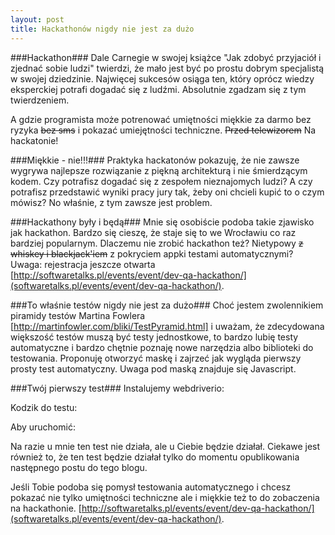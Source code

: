 ```yaml
---
layout: post
title: Hackathonów nigdy nie jest za dużo
---
```


###Hackathon###
Dale Carnegie w swojej książce "Jak zdobyć przyjaciół i zjednać sobie ludzi" twierdzi, że mało jest być po prostu dobrym specjalistą w swojej dziedzinie. Najwięcej sukcesów osiąga ten, który oprócz wiedzy eksperckiej potrafi dogadać się z ludźmi. Absolutnie zgadzam się z tym twierdzeniem.

A gdzie programista może potrenować umiętności miękkie za darmo bez ryzyka <strike> bez sms</strike> i pokazać umiejętności techniczne. <strike>Przed telewizorem</strike> Na hackatonie!

###Miękkie - nie!!!###
Praktyka hackatonów pokazuję, że nie zawsze wygrywa najlepsze rozwiązanie z piękną architekturą i nie śmierdzącym kodem. Czy potrafisz dogadać się z zespołem nieznajomych ludzi? A czy potrafisz przedstawić wyniki pracy jury tak, żeby oni chcieli kupić to o czym mówisz? No właśnie, z tym zawsze jest problem.

###Hackathony były i będą###
Mnie się osobiście podoba takie zjawisko jak hackathon. Bardzo się cieszę, że staje się to we Wrocławiu co raz bardziej popularnym. Dlaczemu nie zrobić hackathon też? Nietypowy <strike> z whiskey i blackjack'iem</strike> z pokryciem appki testami automatycznymi? Uwaga: rejestracja jeszcze otwarta [http://softwaretalks.pl/events/event/dev-qa-hackathon/](softwaretalks.pl/events/event/dev-qa-hackathon/).

###To właśnie testów nigdy nie jest za dużo###
Choć jestem zwolennikiem piramidy testów Martina Fowlera [http://martinfowler.com/bliki/TestPyramid.html] i uważam, że zdecydowana większość testów muszą być testy jednostkowe, to bardzo lubię testy automatyczne i bardzo chętnie poznaję nowe narzędzia albo biblioteki do testowania. Proponuję otworzyć maskę i zajrzeć jak wygląda pierwszy prosty test automatyczny. Uwaga pod maską znajduje się Javascript.

###Twój pierwszy test###
Instalujemy webdriverio:
<script src="https://gist.github.com/ibezuglyi/c24e8293bfe116521faf.js"></script>

Kodzik do testu:
<script src="https://gist.github.com/ibezuglyi/0d6da547ca1d37eebbb3.js"></script>

Aby uruchomić:
<script src="https://gist.github.com/ibezuglyi/50c86b9daecf67be4198.js"></script>

Na razie u mnie ten test nie działa, ale u Ciebie będzie działał. Ciekawe jest również to, że ten test będzie działał tylko do momentu opublikowania następnego postu do tego blogu.

Jeśli Tobie podoba się pomysł testowania automatycznego i chcesz pokazać nie tylko umiętności techniczne ale i miękkie też to do zobaczenia na hackathonie. [http://softwaretalks.pl/events/event/dev-qa-hackathon/](softwaretalks.pl/events/event/dev-qa-hackathon/).
